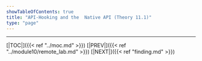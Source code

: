 ```yaml
---
showTableOfContents: true
title: "API-Hooking and the  Native API (Theory 11.1)"
type: "page"
---
```




---
[|TOC|]({{< ref "../moc.md" >}})
[|PREV|]({{< ref "../module10/remote_lab.md" >}})
[|NEXT|]({{< ref "finding.md" >}})